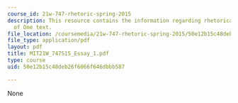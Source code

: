 ```yaml
---
course_id: 21w-747-rhetoric-spring-2015
description: This resource contains the information regarding rhetorical analysis
  of One text.
file_location: /coursemedia/21w-747-rhetoric-spring-2015/50e12b15c48deb26f6066f646dbbb587_MIT21W_747S15_Essay_1.pdf
file_type: application/pdf
layout: pdf
title: MIT21W_747S15_Essay_1.pdf
type: course
uid: 50e12b15c48deb26f6066f646dbbb587

---
```

None